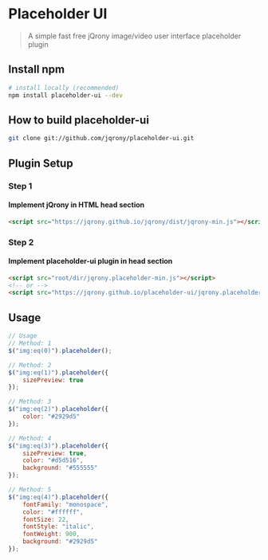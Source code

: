 # Placeholder UI
> A simple fast free jQrony image/video user interface placeholder plugin

## Install npm
```bash
# install locally (recommended)
npm install placeholder-ui --dev
```

## How to build placeholder-ui
```bash
git clone git://github.com/jqrony/placeholder-ui.git
```
## Plugin Setup

### Step 1
#### Implement jQrony in HTML head section
```html
<script src="https://jqrony.github.io/jqrony/dist/jqrony-min.js"></script>
```

### Step 2
#### Implement placeholder-ui plugin in head section
```html
<script src="root/dir/jqrony.placeholder-min.js"></script>
<!-- or -->
<script src="https://jqrony.github.io/placeholder-ui/jqrony.placeholder.min.js"></script>
```

## Usage
```js
// Usage
// Method: 1
$("img:eq(0)").placeholder();

// Method: 2
$("img:eq(1)").placeholder({
	sizePreview: true
});

// Method: 3
$("img:eq(2)").placeholder({
	color: "#2929d5"
});

// Method: 4
$("img:eq(3)").placeholder({
	sizePreview: true,
	color: "#d5d516",
	background: "#555555"
});

// Method: 5
$("img:eq(4)").placeholder({
	fontFamily: "monospace",
	color: "#ffffff",
	fontSize: 22,
	fontStyle: "italic",
	fontWeight: 900,
	background: "#2929d5"
});
```